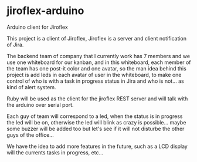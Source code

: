 jiroflex-arduino
================

Arduino client for Jiroflex

This project is a client of Jiroflex, Jiroflex is a server and client notification of Jira.

The backend team of company that I currently work has 7 members and we use one whiteboard for our kanban, and in this whiteboard, each member of the team has one post-it color and one avatar, so the man idea behind this project is add leds in each avatar of user in the whiteboard, to make one control of who is with a task in progress status in Jira and who is not... as kind of alert system.

Ruby will be used as the client for the jiroflex REST server and will talk with the arduino over serial port.

Each guy of team will correspond to a led, when the status is in progress the led will be on, otherwise the led will blink as crazy is possible... maybe some buzzer will be added too but let's see if it will not disturbe the other guys of the office...

We have the idea to add more features in the future, such as a LCD display will the currents tasks in progress, etc...
